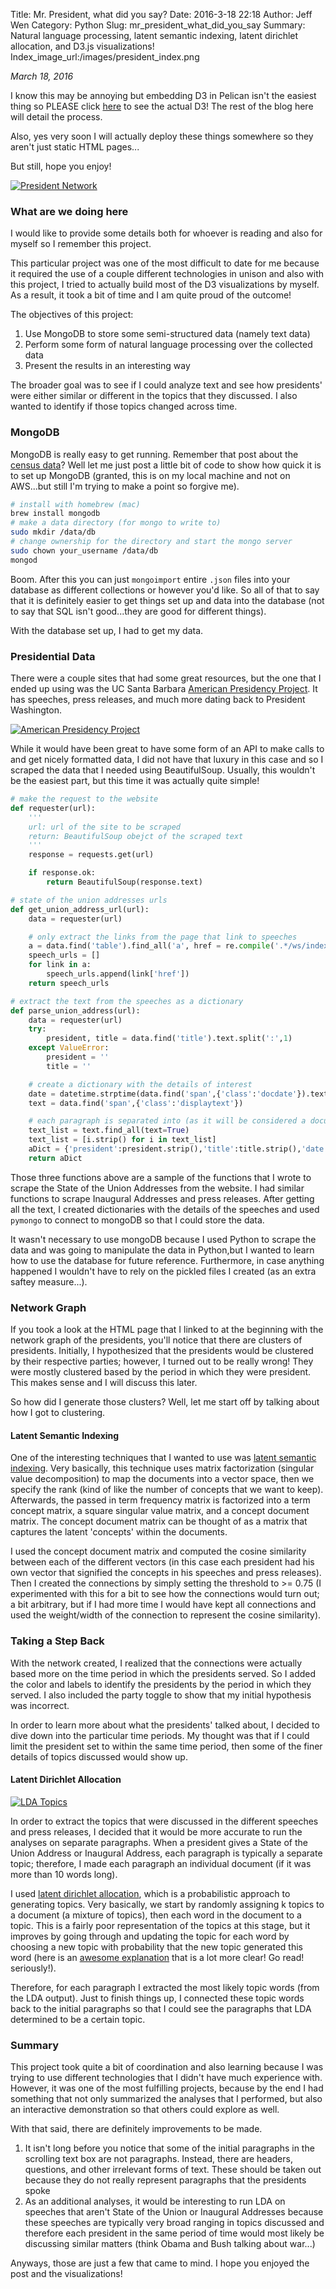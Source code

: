 Title: Mr. President, what did you say?
Date: 2016-3-18 22:18
Author: Jeff Wen
Category: Python
Slug: mr_president_what_did_you_say
Summary: Natural language processing, latent semantic indexing, latent dirichlet allocation, and D3.js visualizations!
Index_image_url:/images/president_index.png

_March 18, 2016_

I know this may be annoying but embedding D3 in Pelican isn't the easiest thing so PLEASE click [here](/html/president.html) to see the actual D3! The rest of the blog here will detail the process.

Also, yes very soon I will actually deploy these things somewhere so they aren't just static HTML pages...

But still, hope you enjoy!

[![President Network](/images/president_network.png)](/html/president.html)

### What are we doing here
I would like to provide some details both for whoever is reading and also for myself so I remember this project.

This particular project was one of the most difficult to date for me because it required the use of a couple different technologies in unison and also with this project, I tried to actually build most of the D3 visualizations by myself. As a result, it took a bit of time and I am quite proud of the outcome!

The objectives of this project:

1. Use MongoDB to store some semi-structured data (namely text data)
2. Perform some form of natural language processing over the collected data
3. Present the results in an interesting way

The broader goal was to see if I could analyze text and see how presidents' were either similar or different in the topics that they discussed. I also wanted to identify if those topics changed across time.

### MongoDB
MongoDB is really easy to get running. Remember that post about the [census data](/2016/02/27/making_census_data_exciting_part_1)? Well let me just post a little bit of code to show how quick it is to set up MongoDB (granted, this is on my local machine and not on AWS...but still I'm trying to make a point so forgive me).

```bash
# install with homebrew (mac)
brew install mongodb
# make a data directory (for mongo to write to)
sudo mkdir /data/db
# change ownership for the directory and start the mongo server
sudo chown your_username /data/db
mongod
```

Boom. After this you can just `mongoimport` entire `.json` files into your database as different collections or however you'd like. So all of that to say that it is definitely easier to get things set up and data into the database (not to say that SQL isn't good...they are good for different things).

With the database set up, I had to get my data.

### Presidential Data
There were a couple sites that had some great resources, but the one that I ended up using was the UC Santa Barbara [American Presidency Project](http://www.presidency.ucsb.edu/sou.php). It has speeches, press releases, and much more dating back to President Washington.

[![American Presidency Project](/images/presidency_project.png)](http://www.presidency.ucsb.edu/sou.php)

While it would have been great to have some form of an API to make calls to and get nicely formatted data, I did not have that luxury in this case and so I scraped the data that I needed using BeautifulSoup. Usually, this wouldn't be the easiest part, but this time it was actually quite simple!

```python
# make the request to the website
def requester(url):
    '''
    url: url of the site to be scraped
    return: BeautifulSoup obejct of the scraped text
    '''
    response = requests.get(url)

    if response.ok:
        return BeautifulSoup(response.text)

# state of the union addresses urls
def get_union_address_url(url):
	data = requester(url)

	# only extract the links from the page that link to speeches
    a = data.find('table').find_all('a', href = re.compile('.*/ws/index'))
    speech_urls = []
    for link in a:
        speech_urls.append(link['href'])
    return speech_urls

# extract the text from the speeches as a dictionary
def parse_union_address(url):
    data = requester(url)
    try:
        president, title = data.find('title').text.split(':',1)
    except ValueError:
        president = ''
        title = ''

	# create a dictionary with the details of interest
    date = datetime.strptime(data.find('span',{'class':'docdate'}).text, '%B %d, %Y')
    text = data.find('span',{'class':'displaytext'})

	# each paragraph is separated into (as it will be considered a document in later analyses)
    text_list = text.find_all(text=True)
    text_list = [i.strip() for i in text_list]
    aDict = {'president':president.strip(),'title':title.strip(),'date':date,'text':text_list,'url':url,'speech':'State of the Union'}
    return aDict
```

Those three functions above are a sample of the functions that I wrote to scrape the State of the Union Addresses from the website. I had similar functions to scrape Inaugural Addresses and press releases. After getting all the text, I created dictionaries with the details of the speeches and used `pymongo` to connect to mongoDB so that I could store the data.

It wasn't necessary to use mongoDB because I used Python to scrape the data and was going to manipulate the data in Python,but I wanted to learn how to use the database for future reference. Furthermore, in case anything happened I wouldn't have to rely on the pickled files I created (as an extra saftey measure...).

### Network Graph
If you took a look at the HTML page that I linked to at the beginning with the network graph of the presidents, you'll notice that there are clusters of presidents. Initially, I hypothesized that the presidents would be clustered by their respective parties; however, I turned out to be really wrong! They were mostly clustered based by the period in which they were president. This makes sense and I will discuss this later.

So how did I generate those clusters? Well, let me start off by talking about how I got to clustering. 

#### Latent Semantic Indexing
One of the interesting techniques that I wanted to use was [latent semantic indexing](https://en.wikipedia.org/wiki/Latent_semantic_indexing). Very basically, this technique uses matrix factorization (singular value decomposition) to map the documents into a vector space, then we specify the rank (kind of like the number of concepts that we want to keep). Afterwards, the passed in term frequency matrix is factorized into a term concept matrix, a square singular value matrix, and a concept document matrix. The concept document matrix can be thought of as a matrix that captures the latent 'concepts' within the documents.

I used the concept document matrix and computed the cosine similarity between each of the different vectors (in this case each president had his own vector that signified the concepts in his speeches and press releases). Then I created the connections by simply setting the threshold to >= 0.75 (I experimented with this for a bit to see how the connections would turn out; a bit arbitrary, but if I had more time I would have kept all connections and used the weight/width of the connection to represent the cosine similarity).

### Taking a Step Back
With the network created, I realized that the connections were actually based more on the time period in which the presidents served. So I added the color and labels to identify the presidents by the period in which they served. I also included the party toggle to show that my initial hypothesis was incorrect.

In order to learn more about what the presidents' talked about, I decided to dive down into the particular time periods. My thought was that if I could limit the president set to within the same time period, then some of the finer details of topics discussed would show up.

#### Latent Dirichlet Allocation

[![LDA Topics](/images/lda_bubbles.png)](/html/president.html)

In order to extract the topics that were discussed in the different speeches and press releases, I decided that it would be more accurate to run the analyses on separate paragraphs. When a president gives a State of the Union Address or Inaugural Address, each paragraph is typically a separate topic; therefore, I made each paragraph an individual document (if it was more than 10 words long).

I used [latent dirichlet allocation](http://jmlr.csail.mit.edu/papers/v3/blei03a.html), which is a probabilistic approach to generating topics. Very basically, we start by randomly assigning k topics to a document (a mixture of topics), then each word in the document to a topic. This is a fairly poor representation of the topics at this stage, but it improves by going through and updating the topic for each word by choosing a new topic with probability that the new topic generated this word (here is an [awesome explanation](https://www.quora.com/What-is-a-good-explanation-of-Latent-Dirichlet-Allocation/answer/Edwin-Chen-1?srid=CiUY) that is a lot more clear! Go read! seriously!).

Therefore, for each paragraph I extracted the most likely topic words (from the LDA output). Just to finish things up, I connected these topic words back to the initial paragraphs so that I could see the paragraphs that LDA determined to be a certain topic.

### Summary
This project took quite a bit of coordination and also learning because I was trying to use different technologies that I didn't have much experience with. However, it was one of the most fulfilling projects, because by the end I had something that not only summarized the analyses that I performed, but also an interactive demonstration so that others could explore as well.

With that said, there are definitely improvements to be made.

1. It isn't long before you notice that some of the initial paragraphs in the scrolling text box are not paragraphs. Instead, there are headers, questions, and other irrelevant forms of text. These should be taken out because they do not really represent paragraphs that the presidents spoke
2. As an additional analyses, it would be interesting to run LDA on speeches that aren't State of the Union or Inaugural Addresses because these speeches are typically very broad ranging in topics discussed and therefore each president in the same period of time would most likely be discussing similar matters (think Obama and Bush talking about war...)

Anyways, those are just a few that came to mind. I hope you enjoyed the post and the visualizations!


